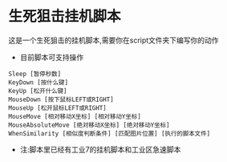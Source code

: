 # 生死狙击挂机脚本

这是一个生死狙击的挂机脚本,需要你在script文件夹下编写你的动作

* 目前脚本可支持操作

```
Sleep [暂停秒数]
KeyDown [按什么键] 
KeyUp [松开什么键]
MouseDown [按下鼠标LEFT或RIGHT]
MouseUp [松开鼠标LEFT或RIGHT]
MouseMove [相对移动X坐标] [相对移动Y坐标]
MouseAbsoluteMove [绝对移动X坐标] [绝对移动Y坐标]
WhenSimilarity [相似度判断条件] [匹配图片位置] [执行的脚本文件]
```

* 注:脚本里已经有工业7的挂机脚本和工业区急速脚本